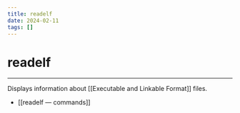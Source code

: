 ```yaml
---
title: readelf
date: 2024-02-11
tags: []
---
```


# readelf

---

Displays information about [[Executable and Linkable Format]] files.

- [[readelf — commands]]